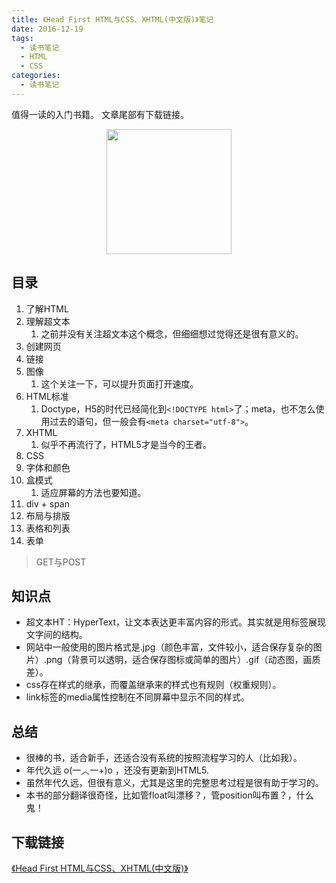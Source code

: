 ```yaml
---
title: 《Head First HTML与CSS、XHTML(中文版)》笔记
date: 2016-12-19
tags: 
  - 读书笔记
  - HTML
  - CSS 
categories: 
  - 读书笔记
---
```


值得一读的入门书籍。
文章尾部有下载链接。

<!--more-->

<img src="/images/blog/Head First HTML与CSS、XHTML.png" style="width:200px;margin:0 auto;display:block;">

## 目录

 1. 了解HTML
 2. 理解超文本
    1. 之前并没有关注超文本这个概念，但细细想过觉得还是很有意义的。
 3. 创建网页
 4. 链接
 5. 图像
    1. 这个关注一下，可以提升页面打开速度。
 6. HTML标准
    1. Doctype，H5的时代已经简化到`<!DOCTYPE html>`了；meta，也不怎么使用过去的语句，但一般会有`<meta charset="utf-8">`。
 7. XHTML
    1. 似乎不再流行了，HTML5才是当今的王者。
 8. CSS
 9. 字体和颜色
 10. 盒模式
     1. 适应屏幕的方法也要知道。
 11. div + span
 12. 布局与排版
 13. 表格和列表
 14. 表单

> GET与POST

## 知识点

- 超文本HT：HyperText，让文本表达更丰富内容的形式。其实就是用标签展现文字间的结构。
- 网站中一般使用的图片格式是.jpg（颜色丰富，文件较小，适合保存复杂的图片）.png（背景可以透明，适合保存图标或简单的图片）.gif（动态图，画质差）。
- css存在样式的继承，而覆盖继承来的样式也有规则（权重规则）。
- link标签的media属性控制在不同屏幕中显示不同的样式。

## 总结

- 很棒的书，适合新手，还适合没有系统的按照流程学习的人（比如我）。
- 年代久远 o(一︿一+)o ，还没有更新到HTML5.
- 虽然年代久远，但很有意义，尤其是这里的完整思考过程是很有助于学习的。
- 本书的部分翻译很奇怪，比如管float叫漂移？，管position叫布置？，什么鬼！

## 下载链接

[《Head First HTML与CSS、XHTML(中文版)》][1]

  [1]: http://pan.baidu.com/s/1qYkyzNI
